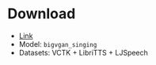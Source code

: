 # Download

- [Link](https://huggingface.co/amphion/BigVGAN_singing_bigdata)
- Model: `bigvgan_singing`
- Datasets: VCTK + LibriTTS + LJSpeech
